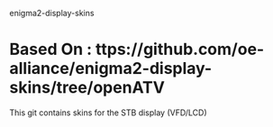 enigma2-display-skins

Based On :
ttps://github.com/oe-alliance/enigma2-display-skins/tree/openATV
=====================

This git contains skins for the STB display (VFD/LCD)
